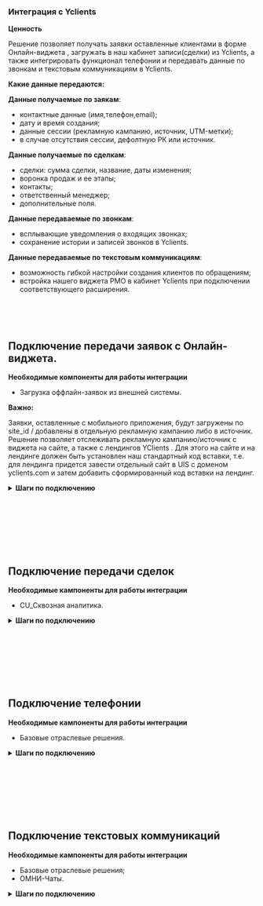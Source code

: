 ### Интеграция с Yclients  <br />

**Ценность**  <br /> 

Решение позволяет получать заявки оставленные клиентами в форме Онлайн-виджета , загружать в наш кабинет записи(сделки) из Yclients, а также интегрировать функционал телефонии и передавать данные по звонкам и текстовым коммуникациям в Yclients. <br />  
 
**Какие данные передаются:**    <br />

**Данные получаемые по заякам**:   <br />

- контактные данные (имя,телефон,email);  
- дату и время создания; 
- данные сессии (рекламную кампанию, источник, UTM-метки);  
- в случае отсутствия сессии, дефолтную РК или источник.<br />


**Данные получаемые по сделкам**:    <br />
- сделки: сумма сделки, название, даты изменения; 
- воронка продаж и ее этапы;
- контакты;
- ответственный менеджер;
- дополнительные поля.  <br />

**Данные передаваемые по звонкам**:  <br />

- всплывающие уведомления о входящих звонках;
- сохранение истории и записей звонков в Yclients. <br />

**Данные передаваемые по текстовым коммуникациям**:  <br />

- возможность гибкой настройки создания клиентов по обращениям;
- встройка нашего виджета РМО в кабинет Yclients при подключении соответствующего расширения. <br />

<br />
<br />
<br />

## Подключение передачи заявок с Онлайн-виджета.  <br />

**Необходимые компоненты для работы интеграции**  <br />  
- Загрузка оффлайн-заявок из внешней системы.  <br />

**Важно:** 

Заявки, оставленные с мобильного приложения, будут загружены по site_id / добавлены в отдельную рекламную кампанию либо в источник. <br />
Решение позволяет отслеживать рекламную кампанию/источник с виджета на сайте, а также с лендингов YClients .
Для этого на сайте и на лендинге должен быть установлен наш стандартный код вставки, т.е. для лендинга придется завести отдельный сайт в UIS с доменом yclients.com и затем добавить сформированный код вставки на лендинг.

<details>
 <summary style="font-weight:bold;"> Шаги по подключению </summary> <br />

1. Прожмите переключатель "Yclients передача заявок c Онлайн-виджета", для активации интеграции. <br />
2. Выполните настройку интеграции. <br />

- **Настройте Webhook в Yclients** <br />

<details>
 <summary style="font-weight:bold;"> Подробнее </summary> <br />

Отправка хука настраивается в Yclients через создание собственного приложения, инструкция по созданию находится [по ссылке](https://support.yclients.com/67-68-202?_ga=2.235690817.1118622726.1689663799-975683808.1687778856) .  

- В поле «Адрес, на который отправлять уведомления» укажите url из параметра "Webhook URL".
- В настройке хука в разделе **"Отправлять события по сущностям"** выбираем **"Событие по записям", "Событие по клиентам"**.
  
![image](yc_hook.jpg)  

**Важно**: если у клиента несколько филиалов, для каждого необходимо события хука настраивать отдельно, так как настройки для каждого филиала располагаются отдельно друг от друга. 

 
</details> 
<br />

- **Тип трафика** — необходимо выбрать какую сущность использовать для обращений без сессии. По умолчанию выбран Источник. <br />
- В зависимости от выбора выводится либо список рекламных кампаний из личного кабинета, либо список источников и сайтов. Необходимо указать какую **Рекламную кампанию/источник и сайт** используем в случае отсутствия сессии. <br />

- **Тегировать обращения** - активируйте настройку, если необходимо тегировать загруженные заявки. <br />
- **Выберите теги** - задайте тег, который будет проставлен на загруженную заявку.

3. Нажмите сохранить. <br />
4. После сохранения будет выведен скрипт, который необходимо установить на сайт в соответствие с описанием в настройках.<br />
 
Данный скрипт устанавливаем на всех страницах сайта, где расположен виджет Yclients, а так же требуется добавить наш скрипт и стандартный код вставки в саму форму в YClients (инъекция скрипта).  <br />

**Важно**: <br />
   - Инъекция скрипта доступна для всех клиентов в старом дизайне. В новом дизайне Yclients  добавляет данную функцию по запросу.  
   ![image](yc_f1.jpg) ![image](yc_f2.jpg)   
   - Если клиент на сайт добавляет не виджет Yclients (кнопку), а отдельную ссылку на лендинг, то в этой ссылке необходимо добавить  class="yclick" <br />
   
   **Пример:** <br />
 
  <Alert backgroundColor="#c3e8d7">
    
   a class="yclick" href="https://n822081.yclients.com/" target="_blank">Открыть новую вкладку</a>

   где "https://n822081.yclients.com/" - это домен страницы на которой стоит ваш виджет.
   
 </Alert>   <br />
  
После подключения интеграции сделки будут попадать в  Сырые данные -> Обращения и цели.  <br />
Для проверки корректности работы интеграции оставьте тестовую запись в Онлайн-виджете Yclients.

</details> 

<br />
<br />
<br />
<br />
<br />
<br />
<br />
  
## Подключение передачи сделок   <br />

**Необходимые кампоненты для работы интеграции**   <br />
- CU_Сквозная аналитика.  <br />

<details>
 <summary style="font-weight:bold;"> Шаги по подключению </summary> <br />

 
1. Активируйте переключатель "Yclients передача сделок", для подключения интеграции. <br />
2. **Авторизация в Yclients** <br />

<details>
 <summary style="font-weight:bold;"> Подробнее </summary> <br />
 
   - Добавьте название авторизации, а также логин и пароль, от Yclients.
   - Нажмите сохранить. 

</details> 
<br />
3. Выполните настройку интеграции. <br />

- **Настройте Webhook в Yclients** <br />

<details>
 <summary style="font-weight:bold;"> Подробнее </summary> <br />

Отправка хука настраивается в Yclients через создание собственного приложения, инструкция по созданию находится [по ссылке](https://support.yclients.com/67-68-202?_ga=2.235690817.1118622726.1689663799-975683808.1687778856) .  

- После создания и подключения приложения, перейдите в "Настройки" - "Cистемные настройки" - "WebHook"
- В настройке хука в разделе **"Отправлять события по сущностям"** выбираем **"Событие по записям", "Событие по клиентам"**.
  
![image](yc_hook.jpg)  

**Важно**: если вы используете несколько филиалов, события хука необходимо настраивать отдельно, так как настройки для каждого филиала располагаются отдельно друг от друга.  


</details> 
<br />


После подключения интеграции сделки будут попадать в  Сырые данные -> Сделки.  <br />
Для проверки корректности работы интеграции создайте тестовую сделку в Yclients.


</details> 
<br />
<br />
<br />
<br />
<br />
<br />
<br />

## Подключение телефонии   <br />  

**Необходимые кампоненты для работы интеграции**   <br />
- Базовые отраслевые решения.  <br />

<details>
 <summary style="font-weight:bold;"> Шаги по подключению </summary> <br />

1. Укажите **Учетные данные** <br />
- Для работы интеграции по телефонии, потребуются две авторизации;
- если ранее добавляли учетные данные Yclients, то выбрать их из списка, <br /> 
- если нет, то нажать "Добавить учетные данные" и заполнить значения:  
  **Подключение учетной записи:**  <br />
 - Добавьте **User token** из Yclients в поле **Авторизация**.  <br />
 - User token можно получить в Телефония -> Интеграция, поле "Токен".

![image](yclients_1.jpg)
<br /> 
 
  **Подключение телефонии:**  <br />    
  - название;<br />    
  - Введите логин и пароль, от Yclients.   
  <br />

2. **Обработка звонков** - внесите настройки обработки звонков.  
- **Сеть** - укажите название сети, с которой подключаете интеграцию. С каждой сетью интеграция подключается отдельно, так как User token в Yclients формируется под каждую сеть.
- **Внешние номера филлиалов** - укажите соотношение вируальных номеров с филлиалами выбраной сети. <br />
- **Филлиал по умолчанию** - укажите филлиал, в который будут попадать звонки с номеров не выбранных в настройке выше. <br />
- **Условия фильтрации** - задайте условия, если требуется фильтровать звонки по сайтам, источникам,сценариям и/или типам. <br />
- **Создавать клиента** - настройка позволяет создавать клиента по звонкам. <br />
3. Нажмите **сохранить**. <br />
4. В кабинете Yclients, после проведенных настроек, появятся дополнительные разделы в блоке Сеть –> Телефония: <br />  
Маршрутизация, Маршруты и Звонки (1), а статус интеграции изменится на Интеграция подключена (2)
![image](yclients_2.jpg)
<br />

В Yclients перейдите в раздел **Маршруты** и выстроите маршрут, по которому будет идти звонок. <br />
Маршрут по умолчанию всего один – Маршрут для всех пользователей. <br />
Настройка маршрута по умолчанию – сохранять историю звонков по маршруту в Истории сети.<br />

![image](Yclients_marshroot1.png) <br /> 

Кликните, чтобы открыть настройки. <br />

![image](Yclients_marshroot2.png) <br />

При такой настройке всплывающие уведомления о звонках работать не будут, а звонки будут видны только в истории звонков сети.  <br />
**Измените настройку** на ту, которая вам подходит: <br />
  - история звонков сети и всех салонов – всплывающее окно о звонке будет появляться во всех филиалах сети, звонок будет виден во всех филиалах в разделе Обзор – Звонки. 
  - история звонков сети и уведомленных салонов – всплывающее окно о звонке будет появляться в том филиале/филиалах, которые будут выбраны в этом маршруте. <br />
  
После настройки маршрута свяжите его с номером телефона/идентификатором абонента телефонии, sip или внутренний номер, на который поступают звонки. <br />
Для этого перейдите в раздел **Маршрутизация**.
 ![image](Yclients_marshrootizacia1.png) <br />
Укажите номер телефона своей компании без плюса, скобок, дефисов, пробелов и других символов и сохраните. <br />
Настройка в  Yclients завершена. <br />
<br />

Для проверки работы интеграции на тестовых звонках проверьте работы пунктов указаных в **"Данные передаваемые по звонкам"**. <br />
Если после всех настроек звонки в Yclients не появляются, проверьте, совпадают ли номера телефонов в маршрутизации Yclients и нашем Личном кабинете.


</details>   


<br />
<br />
<br />
<br />
<br />
<br />
<br />







## Подключение текстовых коммуникаций   <br />  

**Необходимые кампоненты для работы интеграции**   <br />
- Базовые отраслевые решения;  <br />
- ОМНИ-Чаты.  <br />


<details>
 <summary style="font-weight:bold;"> Шаги по подключению </summary> <br />  
 
1.Укажите  **Учетные данные**  <br />  
Добавьте название авторизации, а также логин и пароль, от Yclients.  
 
  
2. **Передача заявок** <br />

- **Передавать заявки** - выберите настройку, если требуется передавать данные по заявкам в Yclients.
При её выборе выводятся дополнительные настройки вариантов передачи заявок. <br />

- **Соотношение филиалов** - задайте соответствие сайтов с вашими филиалами.<br />  
- **Филиал по умолчанию** - выберите филиал для всех сайтов не выбранных в настройке выше. <br />

- **Условия фильтрации** - задайте условия, если требуется фильтровать заявки по сайтам и/или типам.<br />    
- **Создавать клиента** - настройка позволяет создавать клиента по заявкам.  


3. **Передача чатов**  <br />

- **Передавать чаты** - выберите настройку, если требуется передавать данные по чатам в Yclients.
При её выборе выводятся дополнительные настройки вариантов передачи чатов.  <br />

- **Соотношение филиалов** - задайте соответствие сайтов с вашими филиалами.<br /> 

- **Филиал по умолчанию** - выберите филиал для всех сайтов не выбранных в настройке выше. <br /> 
 
- **Условия фильтрации** - задайте условия, если требуется фильтровать заявки по сайтам и/или типам.<br />  


- **Создавать клиента** - настройка позволяет создавать клиента по чатам.  
  При активации данной настройки выводятся дополнительные параметры, позволяющие выбрать на какое событие создавать клиента:
- начало чата;
- завершение чата;
- простановка тега.

4. Активируйте интеграцию.
5. Нажмите "Сохранить".

 


</details> 

